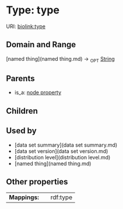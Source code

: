
# Type: type




URI: [biolink:type](https://w3id.org/biolink/vocab/type)


## Domain and Range

[named thing](named thing.md) ->  <sub>OPT</sub> [String](type/String.md)

## Parents

 *  is_a: [node property](node_property.md)

## Children


## Used by

 * [data set summary](data set summary.md)
 * [data set version](data set version.md)
 * [distribution level](distribution level.md)
 * [named thing](named thing.md)

## Other properties

|  |  |  |
| --- | --- | --- |
| **Mappings:** | | rdf:type |

